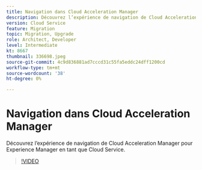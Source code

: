 ```yaml
---
title: Navigation dans Cloud Acceleration Manager
description: Découvrez l’expérience de navigation de Cloud Acceleration Manager pour Experience Manager en tant que Cloud Service.
version: Cloud Service
feature: Migration
topic: Migration, Upgrade
role: Architect, Developer
level: Intermediate
kt: 8667
thumbnail: 336698.jpeg
source-git-commit: 4c9d836881ad7cccd31c55fa5eddc24dff1200cd
workflow-type: tm+mt
source-wordcount: '38'
ht-degree: 0%

---
```



# Navigation dans Cloud Acceleration Manager

Découvrez l’expérience de navigation de Cloud Acceleration Manager pour Experience Manager en tant que Cloud Service.

>[!VIDEO](https://video.tv.adobe.com/v/336698/?quality=12&learn=on)
